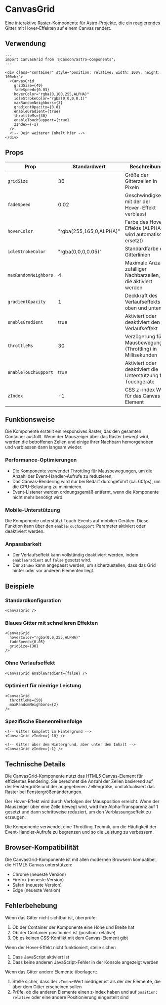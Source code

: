 # CanvasGrid

Eine interaktive Raster-Komponente für Astro-Projekte, die ein reagierendes Gitter mit Hover-Effekten auf einem Canvas rendert.

## Verwendung

```astro
---
import CanvasGrid from '@casoon/astro-components';
---

<div class="container" style="position: relative; width: 100%; height: 100vh;">
  <CanvasGrid 
    gridSize={40} 
    fadeSpeed={0.03} 
    hoverColor="rgba(0,100,255,ALPHA)"
    idleStrokeColor="rgba(0,0,0,0.1)"
    maxRandomNeighbors={3}
    gradientOpacity={0.8}
    enableGradient={true}
    throttleMs={30}
    enableTouchSupport={true}
    zIndex={-1}
  />
  <!-- Dein weiterer Inhalt hier -->
</div>
```

## Props

| Prop | Standardwert | Beschreibung |
|------|--------------|--------------|
| `gridSize` | 36 | Größe der Gitterzellen in Pixeln |
| `fadeSpeed` | 0.02 | Geschwindigkeit, mit der der Hover-Effekt verblasst |
| `hoverColor` | "rgba(255,165,0,ALPHA)" | Farbe des Hover-Effekts (ALPHA wird automatisch ersetzt) |
| `idleStrokeColor` | "rgba(0,0,0,0.05)" | Standardfarbe der Gitterlinien |
| `maxRandomNeighbors` | 4 | Maximale Anzahl zufälliger Nachbarzellen, die aktiviert werden |
| `gradientOpacity` | 1 | Deckkraft des Verlaufseffekts oben und unten |
| `enableGradient` | true | Aktiviert oder deaktiviert den Verlaufseffekt |
| `throttleMs` | 30 | Verzögerung für Mausbewegungen (Throttling) in Millisekunden |
| `enableTouchSupport` | true | Aktiviert oder deaktiviert die Unterstützung für Touchgeräte |
| `zIndex` | -1 | CSS z-index Wert für das Canvas-Element |

## Funktionsweise

Die Komponente erstellt ein responsives Raster, das den gesamten Container ausfüllt. Wenn der Mauszeiger über das Raster bewegt wird, werden die betroffenen Zellen und einige ihrer Nachbarn hervorgehoben und verblassen dann langsam wieder.

### Performance-Optimierungen

- Die Komponente verwendet Throttling für Mausbewegungen, um die Anzahl der Event-Handler-Aufrufe zu reduzieren.
- Das Canvas-Rendering wird nur bei Bedarf durchgeführt (ca. 60fps), um die CPU-Belastung zu minimieren.
- Event-Listener werden ordnungsgemäß entfernt, wenn die Komponente nicht mehr benötigt wird.

### Mobile-Unterstützung

Die Komponente unterstützt Touch-Events auf mobilen Geräten. Diese Funktion kann über den `enableTouchSupport`-Parameter aktiviert oder deaktiviert werden.

### Anpassbarkeit

- Der Verlaufseffekt kann vollständig deaktiviert werden, indem `enableGradient` auf `false` gesetzt wird.
- Der `zIndex` kann angepasst werden, um sicherzustellen, dass das Grid hinter oder vor anderen Elementen liegt.

## Beispiele

### Standardkonfiguration

```astro
<CanvasGrid />
```

### Blaues Gitter mit schnelleren Effekten

```astro
<CanvasGrid 
  hoverColor="rgba(0,0,255,ALPHA)" 
  fadeSpeed={0.05} 
  gridSize={30}
/>
```

### Ohne Verlaufseffekt

```astro
<CanvasGrid enableGradient={false} />
```

### Optimiert für niedrige Leistung

```astro
<CanvasGrid 
  throttleMs={50} 
  maxRandomNeighbors={2}
/>
```

### Spezifische Ebenenreihenfolge

```astro
<!-- Gitter komplett im Hintergrund -->
<CanvasGrid zIndex={-10} />

<!-- Gitter über dem Hintergrund, aber unter dem Inhalt -->
<CanvasGrid zIndex={-1} />
```

## Technische Details

Die CanvasGrid-Komponente nutzt das HTML5 Canvas-Element für effizientes Rendering. Sie berechnet die Anzahl der Zellen basierend auf der Fenstergröße und der angegebenen Zellengröße, und aktualisiert das Raster bei Fenstergrößenänderungen.

Der Hover-Effekt wird durch Verfolgen der Mausposition erreicht. Wenn der Mauszeiger über eine Zelle bewegt wird, wird ihre Alpha-Transparenz auf 1 gesetzt und dann schrittweise reduziert, um den Verblassungseffekt zu erzeugen.

Die Komponente verwendet eine Throttling-Technik, um die Häufigkeit der Event-Handler-Aufrufe zu begrenzen und so die Leistung zu verbessern.

## Browser-Kompatibilität

Die CanvasGrid-Komponente ist mit allen modernen Browsern kompatibel, die HTML5 Canvas unterstützen:

- Chrome (neueste Version)
- Firefox (neueste Version)
- Safari (neueste Version)
- Edge (neueste Version)

## Fehlerbehebung

Wenn das Gitter nicht sichtbar ist, überprüfe:

1. Ob der Container der Komponente eine Höhe und Breite hat
2. Ob der Container positioniert ist (position: relative)
3. Ob es keinen CSS-Konflikt mit dem Canvas-Element gibt

Wenn der Hover-Effekt nicht funktioniert, stelle sicher:

1. Dass JavaScript aktiviert ist
2. Dass keine anderen JavaScript-Fehler in der Konsole angezeigt werden 

Wenn das Gitter andere Elemente überlagert:

1. Stelle sicher, dass der `zIndex`-Wert niedriger ist als der der Elemente, die über dem Gitter erscheinen sollen
2. Prüfe, ob die anderen Elemente einen z-index haben und auf `position: relative` oder eine andere Positionierung eingestellt sind 